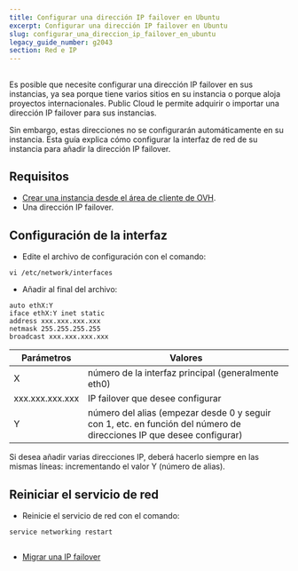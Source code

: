 ```yaml
---
title: Configurar una dirección IP failover en Ubuntu
excerpt: Configurar una dirección IP failover en Ubuntu
slug: configurar_una_direccion_ip_failover_en_ubuntu
legacy_guide_number: g2043
section: Red e IP
---
```



## 
Es posible que necesite configurar una dirección IP failover en sus instancias, ya sea porque tiene varios sitios en su instancia o porque aloja proyectos internacionales. Public Cloud le permite adquirir o importar una dirección IP failover para sus instancias. 

Sin embargo, estas direcciones no se configurarán automáticamente en su instancia. Esta guía explica cómo configurar la interfaz de red de su instancia para añadir la dirección IP failover.


## Requisitos

- [Crear una instancia desde el área de cliente de OVH]({legacy}1775). 
- Una dirección IP failover.




## Configuración de la interfaz

- Edite el archivo de configuración con el comando: 


```
vi /etc/network/interfaces
```


- Añadir al final del archivo: 

```
auto ethX:Y
iface ethX:Y inet static
address xxx.xxx.xxx.xxx
netmask 255.255.255.255
broadcast xxx.xxx.xxx.xxx
```



|Parámetros|Valores|
|---|---|
|X|número de la interfaz principal (generalmente eth0)|
|xxx.xxx.xxx.xxx|IP failover que desee configurar|
|Y|número del alias (empezar desde 0 y seguir con 1, etc. en función del número de direcciones IP que desee configurar)|


Si desea añadir varias direcciones IP, deberá hacerlo siempre en las mismas líneas: 
incrementando el valor Y (número de alias).


## Reiniciar el servicio de red

- Reinicie el servicio de red con el comando: 

```
service networking restart
```





## 

- [Migrar una IP failover]({legacy}1890)




## 
 

